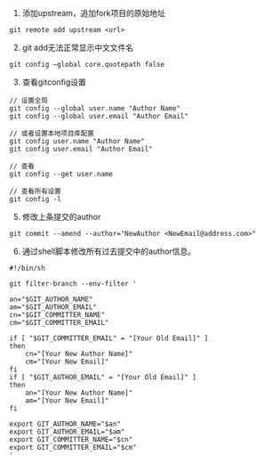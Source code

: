 1. 添加upstream，追加fork项目的原始地址
```
git remote add upstream <url>
```

2. git add无法正常显示中文文件名
```
git config –global core.quotepath false
```

3. 查看gitconfig设置
```
// 设置全局
git config --global user.name "Author Name"
git config --global user.email "Author Email"

// 或者设置本地项目库配置
git config user.name "Author Name"
git config user.email "Author Email"

// 查看
git config --get user.name

// 查看所有设置
git config -l
```
5. 修改上条提交的author
```
git commit --amend --author="NewAuthor <NewEmail@address.com>"
```

6. 通过shell脚本修改所有过去提交中的author信息。
```
#!/bin/sh

git filter-branch --env-filter '

an="$GIT_AUTHOR_NAME"
am="$GIT_AUTHOR_EMAIL"
cn="$GIT_COMMITTER_NAME"
cm="$GIT_COMMITTER_EMAIL"

if [ "$GIT_COMMITTER_EMAIL" = "[Your Old Email]" ]
then
    cn="[Your New Author Name]"
    cm="[Your New Email]"
fi
if [ "$GIT_AUTHOR_EMAIL" = "[Your Old Email]" ]
then
    an="[Your New Author Name]"
    am="[Your New Email]"
fi

export GIT_AUTHOR_NAME="$an"
export GIT_AUTHOR_EMAIL="$am"
export GIT_COMMITTER_NAME="$cn"
export GIT_COMMITTER_EMAIL="$cm"
'
```